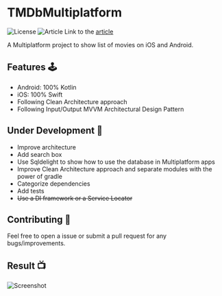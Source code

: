# TMDbMultiplatform
![License](https://img.shields.io/github/license/Drjacky/TMDbMultiplatform)
![Article](https://raw.githubusercontent.com/Drjacky/TMDbMultiplatform/master/cover.jpg)
Link to the [article](https://medium.com/@drjacky/kotlin-multiplatform-rx-mvvm-1fb21280a0b5)

A Multiplatform project to show list of movies on iOS and Android.

## Features 🕹

- Android: 100% Kotlin
- iOS: 100% Swift
- Following Clean Architecture approach
- Following Input/Output MVVM Architectural Design Pattern

## Under Development 🚧

- Improve architecture
- Add search box
- Use Sqldelight to show how to use the database in Multiplatform apps
- Improve Clean Architecture approach and separate modules with the power of gradle
- Categorize dependencies
- Add tests
- ~~Use a DI framework or a Service Locator~~

## Contributing 🤝

Feel free to open a issue or submit a pull request for any bugs/improvements.

## Result 📺
![Screenshot](https://raw.githubusercontent.com/Drjacky/TMDbMultiplatform/master/list.png)
